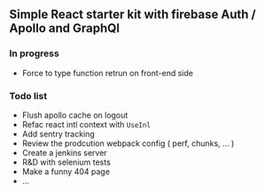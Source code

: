 ## Simple React starter kit with firebase Auth / Apollo and GraphQl

### In progress

- Force to type function retrun on front-end side

### Todo list

- Flush apollo cache on logout
- Refac react intl context with `UseInl`
- Add sentry tracking
- Review the prodcution webpack config ( perf, chunks, ... )
- Create a jenkins server
- R&D with selenium tests
- Make a funny 404 page
- ...
